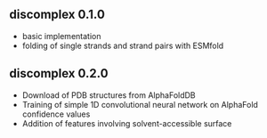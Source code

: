 ## discomplex 0.1.0

* basic implementation
* folding of single strands and strand pairs with ESMfold

## discomplex 0.2.0

* Download of PDB structures from AlphaFoldDB
* Training of simple 1D convolutional neural network on AlphaFold confidence values
* Addition of features involving solvent-accessible surface

